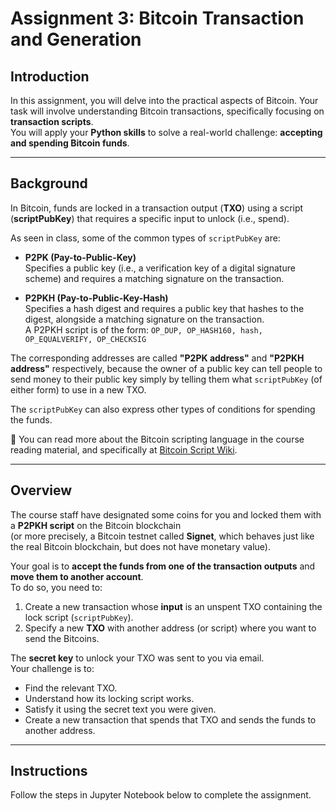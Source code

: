 # Assignment 3: Bitcoin Transaction and Generation

## Introduction
In this assignment, you will delve into the practical aspects of Bitcoin. Your task will involve understanding Bitcoin transactions, specifically focusing on **transaction scripts**.  
You will apply your **Python skills** to solve a real-world challenge: **accepting and spending Bitcoin funds**.

---

## Background
In Bitcoin, funds are locked in a transaction output (**TXO**) using a script (**scriptPubKey**) that requires a specific input to unlock (i.e., spend).

As seen in class, some of the common types of `scriptPubKey` are:

- **P2PK (Pay-to-Public-Key)**  
  Specifies a public key (i.e., a verification key of a digital signature scheme) and requires a matching signature on the transaction.

- **P2PKH (Pay-to-Public-Key-Hash)**  
  Specifies a hash digest and requires a public key that hashes to the digest, alongside a matching signature on the transaction.  
  A P2PKH script is of the form: `OP_DUP, OP_HASH160, hash, OP_EQUALVERIFY, OP_CHECKSIG`


The corresponding addresses are called **"P2PK address"** and **"P2PKH address"** respectively, because the owner of a public key can tell people to send money to their public key simply by telling them what `scriptPubKey` (of either form) to use in a new TXO.

The `scriptPubKey` can also express other types of conditions for spending the funds.

📖 You can read more about the Bitcoin scripting language in the course reading material, and specifically at [Bitcoin Script Wiki](https://en.bitcoin.it/wiki/Script).

---

## Overview
The course staff have designated some coins for you and locked them with a **P2PKH script** on the Bitcoin blockchain  
(or more precisely, a Bitcoin testnet called **Signet**, which behaves just like the real Bitcoin blockchain, but does not have monetary value).

Your goal is to **accept the funds from one of the transaction outputs** and **move them to another account**.  
To do so, you need to:

1. Create a new transaction whose **input** is an unspent TXO containing the lock script (`scriptPubKey`).  
2. Specify a new **TXO** with another address (or script) where you want to send the Bitcoins.  

The **secret key** to unlock your TXO was sent to you via email.  
Your challenge is to:
- Find the relevant TXO.  
- Understand how its locking script works.  
- Satisfy it using the secret text you were given.  
- Create a new transaction that spends that TXO and sends the funds to another address.  

---

## Instructions
Follow the steps in Jupyter Notebook below to complete the assignment.
